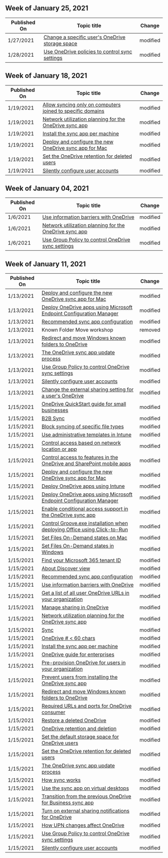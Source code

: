 <!-- This file is generated automatically each week. Changes made to this file will be overwritten.-->



## Week of January 25, 2021


| Published On |Topic title | Change |
|------|------------|--------|
| 1/27/2021 | [Change a specific user's OneDrive storage space](/OneDrive/change-user-storage) | modified |
| 1/28/2021 | [Use OneDrive policies to control sync settings](/OneDrive/use-group-policy) | modified |


## Week of January 18, 2021


| Published On |Topic title | Change |
|------|------------|--------|
| 1/19/2021 | [Allow syncing only on computers joined to specific domains](/OneDrive/allow-syncing-only-on-specific-domains) | modified |
| 1/19/2021 | [Network utilization planning for the OneDrive sync app](/OneDrive/network-utilization-planning) | modified |
| 1/19/2021 | [Install the sync app per machine](/OneDrive/per-machine-installation) | modified |
| 1/19/2021 | [Deploy and configure the new OneDrive sync app for Mac](/OneDrive/deploy-and-configure-on-macos) | modified |
| 1/19/2021 | [Set the OneDrive retention for deleted users](/OneDrive/set-retention) | modified |
| 1/19/2021 | [Silently configure user accounts](/OneDrive/use-silent-account-configuration) | modified |


## Week of January 04, 2021


| Published On |Topic title | Change |
|------|------------|--------|
| 1/6/2021 | [Use information barriers with OneDrive](/OneDrive/information-barriers) | modified |
| 1/6/2021 | [Network utilization planning for the OneDrive sync app](/OneDrive/network-utilization-planning) | modified |
| 1/6/2021 | [Use Group Policy to control OneDrive sync settings](/OneDrive/use-group-policy) | modified |


## Week of January 11, 2021


| Published On |Topic title | Change |
|------|------------|--------|
| 1/13/2021 | [Deploy and configure the new OneDrive sync app for Mac](/OneDrive/deploy-and-configure-on-macos) | modified |
| 1/13/2021 | [Deploy OneDrive apps using Microsoft Endpoint Configuration Manager](/OneDrive/deploy-on-windows) | modified |
| 1/13/2021 | [Recommended sync app configuration](/OneDrive/ideal-state-configuration) | modified |
| 1/13/2021 | Known Folder Move workshop | removed |
| 1/13/2021 | [Redirect and move Windows known folders to OneDrive](/OneDrive/redirect-known-folders) | modified |
| 1/13/2021 | [The OneDrive sync app update process](/OneDrive/sync-client-update-process) | modified |
| 1/13/2021 | [Use Group Policy to control OneDrive sync settings](/OneDrive/use-group-policy) | modified |
| 1/13/2021 | [Silently configure user accounts](/OneDrive/use-silent-account-configuration) | modified |
| 1/13/2021 | [Change the external sharing setting for a user's OneDrive](/OneDrive/user-external-sharing-settings) | modified |
| 1/15/2021 | [OneDrive QuickStart guide for small businesses](/OneDrive/one-drive-quickstart-small-business) | modified |
| 1/15/2021 | [B2B Sync](/OneDrive/b2b-sync) | modified |
| 1/15/2021 | [Block syncing of specific file types](/OneDrive/block-file-types) | modified |
| 1/15/2021 | [Use administrative templates in Intune](/OneDrive/configure-sync-intune) | modified |
| 1/15/2021 | [Control access based on network location or app](/OneDrive/control-access-based-on-network-location-or-app) | modified |
| 1/15/2021 | [Control access to features in the OneDrive and SharePoint mobile apps](/OneDrive/control-access-to-mobile-app-features) | modified |
| 1/15/2021 | [Deploy and configure the new OneDrive sync app for Mac](/OneDrive/deploy-and-configure-on-macos) | modified |
| 1/15/2021 | [Deploy OneDrive apps using Intune](/OneDrive/deploy-intune) | modified |
| 1/15/2021 | [Deploy OneDrive apps using Microsoft Endpoint Configuration Manager](/OneDrive/deploy-on-windows) | modified |
| 1/15/2021 | [Enable conditional access support in the OneDrive sync app](/OneDrive/enable-conditional-access) | modified |
| 1/15/2021 | [Control Groove.exe installation when deploying Office using Click-to-Run](/OneDrive/exclude-or-uninstall-previous-sync-client) | modified |
| 1/15/2021 | [Set Files On-Demand states on Mac](/OneDrive/files-on-demand-mac) | modified |
| 1/15/2021 | [Set Files On-Demand states in Windows](/OneDrive/files-on-demand-windows) | modified |
| 1/15/2021 | [Find your Microsoft 365 tenant ID](/OneDrive/find-your-office-365-tenant-id) | modified |
| 1/15/2021 | [About Discover view](/OneDrive/help-users-use-discover-view) | modified |
| 1/15/2021 | [Recommended sync app configuration](/OneDrive/ideal-state-configuration) | modified |
| 1/15/2021 | [Use information barriers with OneDrive](/OneDrive/information-barriers) | modified |
| 1/15/2021 | [Get a list of all user OneDrive URLs in your organization](/OneDrive/list-onedrive-urls) | modified |
| 1/15/2021 | [Manage sharing in OneDrive](/OneDrive/manage-sharing) | modified |
| 1/15/2021 | [Network utilization planning for the OneDrive sync app](/OneDrive/network-utilization-planning) | modified |
| 1/15/2021 | [Sync](/OneDrive/one-drive-sync) | modified |
| 1/15/2021 | [OneDrive # < 60 chars](/OneDrive/onedrive) | modified |
| 1/15/2021 | [Install the sync app per machine](/OneDrive/per-machine-installation) | modified |
| 1/15/2021 | [OneDrive guide for enterprises](/OneDrive/plan-onedrive-enterprise) | modified |
| 1/15/2021 | [Pre-provision OneDrive for users in your organization](/OneDrive/pre-provision-accounts) | modified |
| 1/15/2021 | [Prevent users from installing the OneDrive sync app](/OneDrive/prevent-installation) | modified |
| 1/15/2021 | [Redirect and move Windows known folders to OneDrive](/OneDrive/redirect-known-folders) | modified |
| 1/15/2021 | [Required URLs and ports for OneDrive consumer](/OneDrive/required-urls-and-ports) | modified |
| 1/15/2021 | [Restore a deleted OneDrive](/OneDrive/restore-deleted-onedrive) | modified |
| 1/15/2021 | [OneDrive retention and deletion](/OneDrive/retention-and-deletion) | modified |
| 1/15/2021 | [Set the default storage space for OneDrive users](/OneDrive/set-default-storage-space) | modified |
| 1/15/2021 | [Set the OneDrive retention for deleted users](/OneDrive/set-retention) | modified |
| 1/15/2021 | [The OneDrive sync app update process](/OneDrive/sync-client-update-process) | modified |
| 1/15/2021 | [How sync works](/OneDrive/sync-process) | modified |
| 1/15/2021 | [Use the sync app on virtual desktops](/OneDrive/sync-vdi-support) | modified |
| 1/15/2021 | [Transition from the previous OneDrive for Business sync app](/OneDrive/transition-from-previous-sync-client) | modified |
| 1/15/2021 | [Turn on external sharing notifications for OneDrive](/OneDrive/turn-on-external-sharing-notifications) | modified |
| 1/15/2021 | [How UPN changes affect OneDrive](/OneDrive/upn-changes) | modified |
| 1/15/2021 | [Use Group Policy to control OneDrive sync settings](/OneDrive/use-group-policy) | modified |
| 1/15/2021 | [Silently configure user accounts](/OneDrive/use-silent-account-configuration) | modified |
